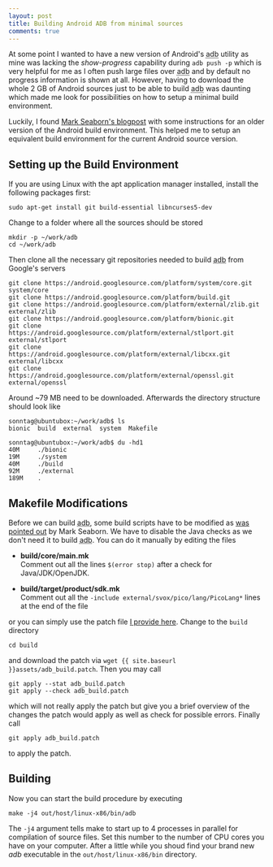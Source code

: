 ```yaml
---
layout: post
title: Building Android ADB from minimal sources
comments: true
---
```


At some point I wanted to have a new version of Android's <abbr title="Android Debug Bridge">adb</abbr> utility as mine was lacking the *show-progress* capability during `adb push -p` which is very helpful for me as I often push large files over <abbr title="Android Debug Bridge">adb</abbr> and by default no progress information is shown at all. However, having to download the whole 2 GB of Android sources just to be able to build <abbr title="Android Debug Bridge">adb</abbr> was daunting which made me look for possibilities on how to setup a minimal build environment.

Luckily, I found [Mark Seaborn's blogpost][1] with some instructions for an older version of the Android build environment. This helped me to setup an equivalent build environment for the current Android source version.

## Setting up the Build Environment

If you are using Linux with the apt application manager installed, install the following packages first:

    sudo apt-get install git build-essential libncurses5-dev

Change to a folder where all the sources should be stored

    mkdir -p ~/work/adb
    cd ~/work/adb
    
Then clone all the necessary git repositories needed to build <abbr title="Android Debug Bridge">adb</abbr> from Google's servers

    git clone https://android.googlesource.com/platform/system/core.git system/core
    git clone https://android.googlesource.com/platform/build.git
    git clone https://android.googlesource.com/platform/external/zlib.git external/zlib
    git clone https://android.googlesource.com/platform/bionic.git
    git clone https://android.googlesource.com/platform/external/stlport.git external/stlport
    git clone https://android.googlesource.com/platform/external/libcxx.git external/libcxx
    git clone https://android.googlesource.com/platform/external/openssl.git external/openssl
    
Around ~79 MB need to be downloaded. Afterwards the directory structure should look like

    sonntag@ubuntubox:~/work/adb$ ls
    bionic  build  external  system  Makefile
    
    sonntag@ubuntubox:~/work/adb$ du -hd1
    40M     ./bionic
    19M     ./system
    40M     ./build
    92M     ./external
    189M    .

## Makefile Modifications

Before we can build <abbr title="Android Debug Bridge">adb</abbr>, some build scripts have to be modified as [was pointed out][1] by Mark Seaborn. We have to disable the Java checks as we don't need it to build <abbr title="Android Debug Bridge">adb</abbr>. You can do it manually by editing the files

   - __build/core/main.mk__      
     Comment out all the lines `$(error stop)` after a check for Java/JDK/OpenJDK.
      
   - __build/target/product/sdk.mk__      
     Comment out all the `-include external/svox/pico/lang/PicoLang*` lines at the end of the file
      
or you can simply use the patch file [I provide here][2]. Change to the `build` directory

    cd build
    
and download the patch via `wget {{ site.baseurl }}assets/adb_build.patch`. Then you may call

    git apply --stat adb_build.patch
    git apply --check adb_build.patch

which will not really apply the patch but give you a brief overview of the changes the patch would apply as well as check for possible errors. Finally call

    git apply adb_build.patch
    
to apply the patch.

## Building

Now you can start the build procedure by executing

    make -j4 out/host/linux-x86/bin/adb

The `-j4` argument tells make to start up to 4 processes in parallel for compilation of source files. Set this number to the number of <abbr>CPU</abbr> cores you have on your computer. After a little while you shoud find your brand new _adb_ executable in the `out/host/linux-x86/bin` directory.

[1]: http://lackingrhoticity.blogspot.de/2010/02/how-to-build-adb-android-debugger.html  "How to build adb, the Android debugger"
[2]: /assets/adb_build.patch "Patch for minimal ADB build environment"